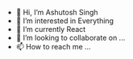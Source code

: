 - 👋 Hi, I’m Ashutosh Singh
- 👀 I’m interested in Everything
- 🌱 I’m currently React
- 💞️ I’m looking to collaborate on ...
- 📫 How to reach me ...

<!---
ashutosh-vib/ashutosh-vib is a ✨ special ✨ repository because its `README.md` (this file) appears on your GitHub profile.
You can click the Preview link to take a look at your changes.
--->
